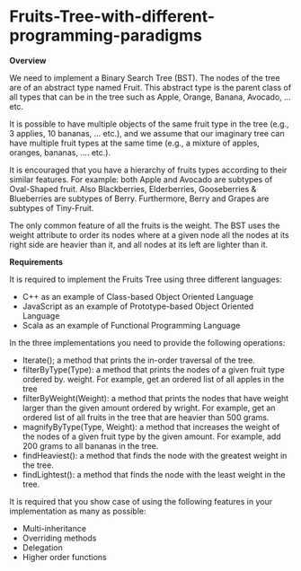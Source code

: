 # Fruits-Tree-with-different-programming-paradigms
<b>Overview</b>

We need to implement a Binary Search Tree (BST). The nodes of the tree are of an abstract
type named Fruit. This abstract type is the parent class of all types that can be in the tree such
as Apple, Orange, Banana, Avocado, … etc.

It is possible to have multiple objects of the same fruit type in the tree (e.g., 3 applies, 10
bananas, … etc.), and we assume that our imaginary tree can have multiple fruit types at the
same time (e.g., a mixture of apples, oranges, bananas, …. etc.).

It is encouraged that you have a hierarchy of fruits types according to their similar features. For
example: both Apple and Avocado are subtypes of Oval-Shaped fruit. Also Blackberries,
Elderberries, Gooseberries & Blueberries are subtypes of Berry. Furthermore, Berry and Grapes
are subtypes of Tiny-Fruit.

The only common feature of all the fruits is the weight. The BST uses the weight attribute to
order its nodes where at a given node all the nodes at its right side are heavier than it, and all
nodes at its left are lighter than it.


<b>Requirements</b>

It is required to implement the Fruits Tree using three different languages:
- C++ as an example of Class-based Object Oriented Language
- JavaScript as an example of Prototype-based Object Oriented Language
- Scala as an example of Functional Programming Language

In the three implementations you need to provide the following operations:
- Iterate(); a method that prints the in-order traversal of the tree.
- filterByType(Type): a method that prints the nodes of a given fruit type ordered by.
weight. For example, get an ordered list of all apples in the tree
- filterByWeight(Weight): a method that prints the nodes that have weight larger
than the given amount ordered by wright. For example, get an ordered list of all fruits in
the tree that are heavier than 500 grams.
- magnifyByType(Type, Weight): a method that increases the weight of the nodes of
a given fruit type by the given amount. For example, add 200 grams to all bananas in the
tree.
- findHeaviest(): a method that finds the node with the greatest weight in the tree.
- findLightest(): a method that finds the node with the least weight in the tree.


It is required that you show case of using the following features in your implementation as many
as possible:
- Multi-inheritance
- Overriding methods
- Delegation
- Higher order functions
